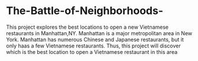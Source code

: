 # The-Battle-of-Neighborhoods-
This project explores the best locations to open a new Vietnamese restaurants in Manhattan,NY. Manhattan is a major metropolitan area in New York. Manhattan has numerous Chinese and Japanese restaurants, but it only haas a few Vietnamese restaurants. Thus, this project will discover which is the best location to open a Vietnamese restaurant in this area
